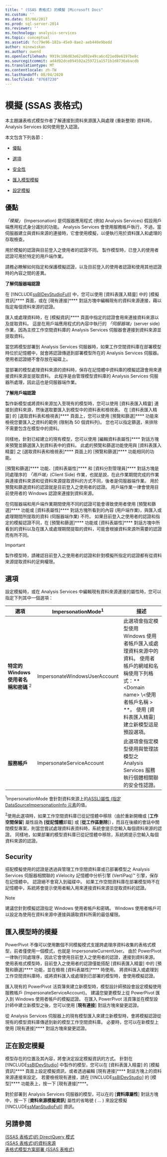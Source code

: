 ```yaml
---
title: " (SSAS 表格式) 的模擬 |Microsoft Docs"
ms.custom: ''
ms.date: 03/06/2017
ms.prod: sql-server-2014
ms.reviewer: ''
ms.technology: analysis-services
ms.topic: conceptual
ms.assetid: fcc79e96-182a-45e9-8ae2-aeb440e9bedd
author: minewiskan
ms.author: owend
ms.openlocfilehash: 9919c106d83e62ad02e49ca6cd21ed0e6197be8c
ms.sourcegitcommit: ad4d92dce894592a259721a1571b1d8736abacdb
ms.translationtype: MT
ms.contentlocale: zh-TW
ms.lasthandoff: 08/04/2020
ms.locfileid: "87687230"
---
```

# <a name="impersonation-ssas-tabular"></a>模擬 (SSAS 表格式)
  本主題讓表格式模型作者了解連接到資料來源匯入與處理 (重新整理) 資料時，Analysis Services 如何使用登入認證。  
  
 本文包含下列各節：  
  
-   [優點](#bkmk_how_imper)  
  
-   [選項](#bkmk_imp_info_options)  
  
-   [安全性](#bkmk_impers_sec)  
  
-   [匯入模型模擬](#bkmk_imp_newmodel)  
  
-   [設定模擬](#bkmk_conf_imp_info)  
  
##  <a name="benefits"></a><a name="bkmk_how_imper"></a> 優點  
 *「模擬」* (Impersonation) 是伺服器應用程式 (例如 Analysis Services) 假設用戶端應用程式身分識別的功能。 Analysis Services 會使用服務帳戶執行，不過，當伺服器建立與資料來源的連接時，它會使用模擬，以便執行用於資料匯入和處理的存取檢查。  
  
 用於模擬的認證與目前登入之使用者的認證不同。 製作模型時，已登入的使用者認證可用於特定的用戶端作業。  
  
 請務必瞭解如何指定和保護模擬認證，以及目前登入的使用者認證和使用其他認證時的內容之間的差異。  
  
 **了解伺服器端認證**  
  
 在 [!INCLUDE[ssBIDevStudioFull](../../includes/ssbidevstudiofull-md.md)] 中，您可以使用 [資料表匯入精靈] 中的 [模擬資訊]**** 頁面，或在 [現有連接]**** 對話方塊中編輯現有的資料來源連接，藉以指定每個資料來源的認證。  
  
 匯入或處理資料時，在 [模擬資訊]**** 頁面中指定的認證會用來連接資料來源以及提取資料。 這是在用戶端應用程式的內容中執行的 *「伺服器端」*(server side) 作業，因為主控工作空間資料庫的 Analysis Services 伺服器會連接到資料來源並提取資料。  
  
 當您將模型部署到 Analysis Services 伺服器時，如果工作空間資料庫在部署模型時位於記憶體中，就會將認證傳遞到部署模型所在的 Analysis Services 伺服器。 使用者認證絕不會存放在磁碟上。  
  
 當部署的模型處理資料來源的資料時，保存在記憶體中資料庫的模擬認證會用來連接資料來源並提取資料。 此程序是由管理模型資料庫的 Analysis Services 伺服器所處理，因此這也是伺服器端作業。  
  
 **了解用戶端認證**  
  
 製作新模型或將資料來源加入至現有的模型時，您可以使用 [資料表匯入精靈] 連接到資料來源，然後選取要匯入到模型中的資料表和檢視表。 在 [資料表匯入精靈] 的 [選取資料表和檢視表]**** 頁面上，您可以使用 [預覽和篩選]**** 功能來檢視您要匯入之資料的範例 (限制為 50 個資料列)。 您也可以指定篩選，來排除不需要包含在模型中的資料。  
  
 同樣地，針對已經建立的現有模型，您可以使用 [編輯資料表屬性]**** 對話方塊來預覽並篩選匯入到資料表中的資料。 此處的預覽和篩選功能使用與 [資料表匯入精靈] 之 [選取資料表和檢視表]**** 頁面上的 [預覽和篩選]**** 功能相同的功能。  
  
 [預覽和篩選]**** 功能、[資料表屬性]**** 和 [資料分割管理員]**** 對話方塊是同處理序的 *「用戶端」*(Client Side) 作業，也就是說，在此作業期間完成的作業與連接資料來源和從資料來源提取資料的方式不同，後者是伺服器端作業。 用於預覽和篩選資料的認證就是目前登入之使用者的認證。 用戶端作業一律會使用目前使用者的 Windows 認證來連接到資料來源。  
  
 在伺服器端和用戶端作業期間使用不同的認證可能會導致使用者使用 [預覽和篩選]**** 功能或 [資料表屬性]**** 對話方塊所看到的內容 (用戶端作業)，與匯入或處理期間所提取的資料 (伺服器端作業) 不符。 如果目前登入之使用者的認證和指定的模擬認證不同，在 [預覽和篩選]**** 功能或 [資料表屬性]**** 對話方塊中所看到的資料以及在匯入或處理期間提取的資料，可能會根據資料來源所需要的認證而有所不同。  
  
> [!IMPORTANT]  
>  製作模型時，請確認目前登入之使用者的認證和針對模擬所指定的認證都有從資料來源提取資料的足夠權限。  
  
##  <a name="options"></a><a name="bkmk_imp_info_options"></a>選項  
 設定模擬時，或在 Analysis Services 中編輯現有資料來源連接的屬性時，您可以指定下列其中一個選項：  
  
|選項|ImpersonationMode<sup>1</sup>|描述|  
|------------|-----------------------------------|-----------------|  
|**特定的 Windows 使用者名稱和密碼** <sup>2</sup>|ImpersonateWindowsUserAccount|此選項會指定模型使用 Windows 使用者帳戶匯入或處理資料來源中的資料。 使用者帳戶的網域和名稱使用下列格式：** \<Domain name> \\<使用者帳戶名稱 \> **。 使用 [資料表匯入精靈] 建立新模型這是預設選項。|  
|**服務帳戶**|ImpersonateServiceAccount|此選項會指定模型使用與管理該模型之 Analysis Services 服務執行個體相關聯的安全性認證。|  
  
 <sup>1</sup>ImpersonationMode 會針對資料來源上的[ASSL&#41;屬性 &#40;指定 DataSourceImpersonationInfo 元素](https://docs.microsoft.com/bi-reference/assl/properties/impersonationinfo-element-assl)的值。  
  
 <sup>2</sup>使用此選項時，如果工作空間資料庫已從記憶體中移除（由於重新開機或 [**工作空間保留**] 屬性設為 **[從記憶體**卸載] 或 [**從工作區刪除**]），而且在後續的會話中關閉模型專案，則當您嘗試處理資料表資料時，系統會提示您輸入每個資料來源的認證。 同樣地，如果部署的模型資料庫已從記憶體中移除，系統將提示您輸入每個資料來源的認證。  
  
##  <a name="security"></a><a name="bkmk_impers_sec"></a> Security  
 搭配模擬使用的認證是透過與管理工作空間資料庫或已部署模型之 Analysis Services 伺服器相關聯的 xVelocity 記憶體中分析引擎 (VertiPaq)™ 引擎，保存在記憶體中。  認證絕不會寫入到磁碟中。 如果工作空間資料庫在部署模型時不在記憶體中，系統將會提示使用者輸入用來連接資料來源並提取資料的認證。  
  
> [!NOTE]  
>  建議您針對模擬認證指定 Windows 使用者帳戶和密碼。 Windows 使用者帳戶可以設定為使用在資料來源中連接與讀取資料所需的最低權限。  
  
##  <a name="impersonation-when-importing-a-model"></a><a name="bkmk_imp_newmodel"></a>匯入模型時的模擬  
 PowerPivot 不像可以使用數個不同模擬模式支援跨處理序資料收集的表格式模型，前者僅使用一個模式，也就是 ImpersonateCurrentUser。 由於 PowerPivot 一律執行同處理序，因此它會使用目前登入之使用者的認證，連接到資料來源。 使用表格式模型時，目前登入之使用者的認證僅能搭配 [資料表匯入精靈] 中的 [預覽和篩選]**** 功能，並在檢視 [資料表屬性]**** 時使用。 將資料匯入或處理到工作空間資料庫時，或將資料匯入或處理到已部署的模型時，會使用模擬認證。  
  
 匯入現有的 PowerPivot 活頁簿來建立新模型時，模型設計師預設會設定模擬使用服務帳戶 (ImpersonateServiceAccount)。 建議您變更模型上從 PowerPivot 匯入到 Windows 使用者帳戶的模擬認證。 在匯入 PowerPivot 活頁簿並在模型設計師中建立新模型之後，您可以使用 [**現有連接**] 對話方塊來變更認證。  
  
 從 Analysis Services 伺服器上的現有模型匯入來建立新模型時，會將模擬認證從現有的模型資料庫傳遞到新的模型工作空間資料庫。 必要時，您可以在新模型上使用 [現有連接]**** 對話方塊來變更認證。  
  
##  <a name="configuring-impersonation"></a><a name="bkmk_conf_imp_info"></a>正在設定模擬  
 模型存在的位置及其內容，將會決定設定模擬資訊的方式。 針對在 [!INCLUDE[ssBIDevStudio](../../includes/ssbidevstudio-md.md)] 中製作的模型，您可以在 [資料表匯入精靈] 的 [模擬資訊]**** 頁面上設定模擬資訊，或者透過編輯 [現有連接]**** 對話方塊上的資料來源連接來設定。 若要檢視現有連接，請在 [!INCLUDE[ssBIDevStudio](../../includes/ssbidevstudio-md.md)] 的 [模型]**** 功能表上，按一下 [現有連接]****。  
  
 對於部署到 Analysis Services 伺服器的模型，可以在的 [**資料庫屬性**] 對話方塊中，按一下 [**資料來源模擬資訊**] 屬性的省略號 ( ... ) 來設定模擬 [!INCLUDE[ssManStudioFull](../../includes/ssmanstudiofull-md.md)] 資訊。  
  
## <a name="see-also"></a>另請參閱  
 [&#40;SSAS 表格式&#41;的 DirectQuery 模式](directquery-mode-ssas-tabular.md)   
 [&#40;SSAS 表格式&#41;的資料來源](../data-sources-ssas-tabular.md)   
 [表格式模型方案部署 &#40;SSAS 表格式&#41;](tabular-model-solution-deployment-ssas-tabular.md)  
  
  
